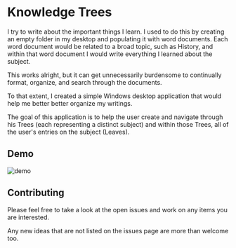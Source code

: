 # Knowledge Trees

I try to write about the important things I learn. I used to do this by creating an empty folder in my desktop and populating it with word documents. Each word document would be related to a broad topic, such as History, and within that word document I would write everything I learned about the subject.

This works alright, but it can get unnecessarily burdensome to continually format, organize, and search through the documents.

To that extent, I created a simple Windows desktop application that would help me better better organize my writings. 

The goal of this application is to help the user create and navigate through his Trees (each representing a distinct subject) and within those Trees, all of the user's entries on the subject (Leaves).

## Demo
![demo](https://user-images.githubusercontent.com/49093606/58501701-5d5e9f00-815b-11e9-808e-8cc89ca838e9.gif)


## Contributing
Please feel free to take a look at the open issues and work on any items you are interested.

Any new ideas that are not listed on the issues page are more than welcome too.
